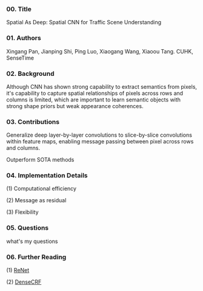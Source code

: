 ### 00. Title
Spatial As Deep: Spatial CNN for Traffic Scene Understanding
### 01. Authors
Xingang Pan, Jianping Shi, Ping Luo, Xiaogang Wang, Xiaoou Tang. CUHK, SenseTime
### 02. Background
Although CNN has shown strong capability to extract semantics from pixels, it's capability to capture spatial relationships of pixels across rows and columns is limited, which are important to learn semantic objects with strong shape priors but weak appearance coherences.

### 03. Contributions
Generalize deep layer-by-layer convolutions to slice-by-slice convolutions within feature maps, enabling message passing between pixel across rows and columns. 

Outperform SOTA methods

### 04. Implementation Details
(1) Computational efficiency

(2) Message as residual

(3) Flexibility

### 05. Questions
what's my questions

### 06. Further Reading

(1) [ReNet](https://arxiv.org/abs/1505.00393)

(2) [DenseCRF](https://arxiv.org/pdf/1210.5644.pdf)

